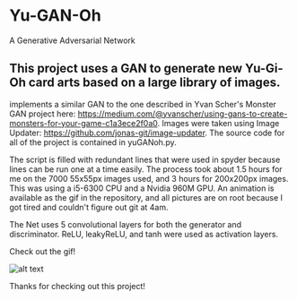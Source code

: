 # Yu-GAN-Oh
A Generative Adversarial Network

## This project uses a GAN to generate new Yu-Gi-Oh card arts based on a large library of images.
implements a similar GAN to the one described in Yvan Scher's Monster GAN project here: https://medium.com/@yvanscher/using-gans-to-create-monsters-for-your-game-c1a3ece2f0a0. Images were taken using Image Updater: https://github.com/jonas-git/image-updater. The source code for all of the project is contained in yuGANoh.py. 

The script is filled with redundant lines that were used in spyder because lines can be run one at a time easily. The process took about 1.5 hours for me on the 7000 55x55px images used, and 3 hours for 200x200px images. This was using a i5-6300 CPU and a Nvidia 960M GPU. An animation is available as the gif in the repository, and all pictures are on root because I got tired and couldn't figure out git at 4am. 

The Net uses 5 convolutional layers for both the generator and discriminator. ReLU, leakyReLU, and tanh were used as activation layers.

Check out the gif!

![alt text](https://github.com/kasplat/yu-GAN-oh/blob/master/YuGANohAnimated.gif)

Thanks for checking out this project!
